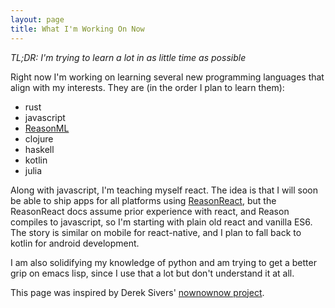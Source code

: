 ```yaml
---
layout: page
title: What I'm Working On Now
---
```

*TL;DR: I'm trying to learn a lot in as little time as possible*

Right now I'm working on learning several new programming languages that align
with my interests. They are (in the order I plan to learn them):

- rust
- javascript
- [ReasonML](https://reasonml.github.io/)
- clojure
- haskell
- kotlin
- julia

Along with javascript, I'm teaching myself react. The idea is that I will
soon be able to ship apps for all platforms using
[ReasonReact](https://reasonml.github.io/reason-react/en/),
but the ReasonReact docs assume prior experience with react, and Reason compiles
to javascript, so I'm starting with plain old react and vanilla ES6.
The story is similar on mobile for react-native, and I plan to fall back to
kotlin for android development.

I am also solidifying my knowledge of python and am trying to get a better grip
on emacs lisp, since I use that a lot but don't understand it at all.

This page was inspired by Derek Sivers' [nownownow project](https://nownownow.com/about).
